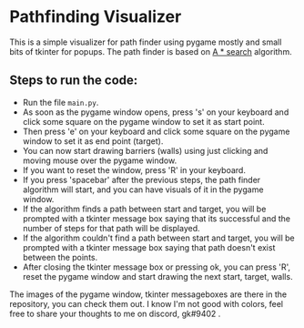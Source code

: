 # Pathfinding Visualizer
This is a simple visualizer for path finder using pygame mostly and small bits of tkinter for popups. The path finder is based on [A * search](https://en.wikipedia.org/wiki/A*_search_algorithm) algorithm.

## Steps to run the code:
* Run the file ``main.py``.
* As soon as the pygame window opens, press 's' on your keyboard and click some square on the pygame window to set it as start point.
* Then press 'e' on your keyboard and click some square on the pygame window to set it as end point (target).
* You can now start drawing barriers (walls) using just clicking and moving mouse over the pygame window.
* If you want to reset the window, press 'R' in your keyboard.
* If you press 'spacebar' after the previous steps, the path finder algorithm will start, and you can have visuals of it in the pygame window.
* If the algorithm finds a path between start and target, you will be prompted with a tkinter message box saying that its successful and the number of steps for that path will be displayed.
* If the algorithm couldn't find a path between start and target, you will be prompted with a tkinter message box saying that path doesn't exist between the points.
* After closing the tkinter message box or pressing ok, you can press 'R', reset the pygame window and start drawing the next start, target, walls.

The images of the pygame window, tkinter messageboxes are there in the repository, you can check them out. I know I'm not good with colors, feel free to share your thoughts to me on discord, gk#9402 .